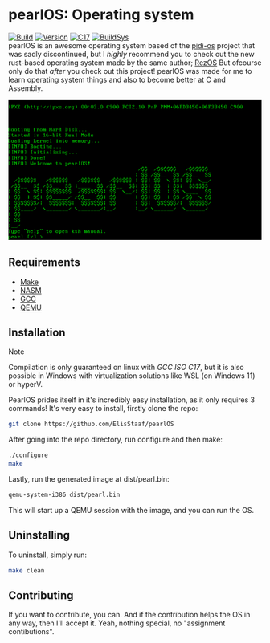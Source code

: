 # pearlOS: Operating system
[![Build](https://img.shields.io/badge/Build-Passing-38C747?logo=github&labelColor=17181B)](/)
[![Version](https://img.shields.io/badge/Version-NET%2f2-FF0062?labelColor=17181B)](/)
[![C17](https://img.shields.io/badge/Standard-C17-A8B9CC?logo=C&labelColor=17181B)](/)
[![BuildSys](https://img.shields.io/badge/Build%20System-GNU%20Make-0F6713?logo=GNU&labelColor=17181B&logoColor=898484)](/)  
pearlOS is an awesome operating system based of the [pidi-os](https://github.com/GandelXIV/pidi-os)
project that was sadly discontinued, but I *highly* recommend you to check out the new rust-based
operating system made by the same author; [RezOS](https://github.com/GandelXIV/RezOS)
But ofcourse only do that *after* you check out this project! pearlOS was made
for me to learn operating system things and also to become better at C and Assembly.

[![pearlOS](https://raw.githubusercontent.com/ElisStaaf/pearlOS/main/prod/boot.png)](https://github.com/ElisStaaf/pearlOS)

## Requirements

* [Make](https://www.gnu.org/software/make)
* [NASM](https://nasm.us)
* [GCC](https://gcc.gnu.org)
* [QEMU](https://www.qemu.org)

## Installation

> [!NOTE]
> Compilation is only guaranteed on linux with *GCC ISO C17*,
> but it is also possible in Windows with virtualization
> solutions like WSL (on Windows 11) or hyperV.

PearlOS prides itself in it's incredibly easy installation, as it only requires 3 commands!
It's very easy to install, firstly clone the repo:
```sh
git clone https://github.com/ElisStaaf/pearlOS
```
After going into the repo directory, run configure and then make:
```sh
./configure
make
```
Lastly, run the generated image at dist/pearl.bin:
```sh
qemu-system-i386 dist/pearl.bin
```
This will start up a QEMU session with the image, and you
can run the OS.

## Uninstalling

To uninstall, simply run:
```sh
make clean
```

## Contributing

If you want to contribute, you can. And if the contribution helps the OS in any way,
then I'll accept it. Yeah, nothing special, no "assignment contibutions".
